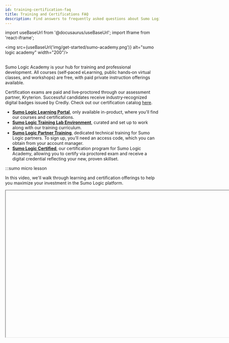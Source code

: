 ```yaml
---
id: training-certification-faq
title: Training and Certifications FAQ
description: Find answers to frequently asked questions about Sumo Logic training, certifications, and learning resources.
---
```


import useBaseUrl from '@docusaurus/useBaseUrl';
import Iframe from 'react-iframe';

<img src={useBaseUrl('img/get-started/sumo-academy.png')} alt="sumo logic academy" width="200"/><br/><br/>

Sumo Logic Academy is your hub for training and professional development. All courses (self‑paced eLearning, public hands‑on virtual classes, and workshops) are free, with paid private instruction offerings available.

Certification exams are paid and live‑proctored through our assessment partner, Kryterion. Successful candidates receive industry‑recognized digital badges issued by Credly. Check out our certification catalog [here](https://www.sumologic.com/learn/training).

* [**Sumo Logic Learning Portal**](#how-do-i-access-the-learning-portal), only available in-product, where you'll find our courses and certifications.
* [**Sumo Logic Training Lab Environment**](#training-lab-environment), curated and set up to work along with our training curriculum.
* [**Sumo Logic Partner Training**](https://partnertraining.sumologic.com), dedicated technical training for Sumo Logic partners. To sign up, you'll need an access code, which you can obtain from your account manager.
* [**Sumo Logic Certified**](#certifications), our certification program for Sumo Logic Academy, allowing you to certify via proctored exam and receive a digital credential reflecting your new, proven skillset.

:::sumo micro lesson

In this video, we'll walk through learning and certification offerings to help you maximize your investment in the Sumo Logic platform.

<Iframe url="https://fast.wistia.net/embed/iframe/35ku33znar?web_component=true&seo=true&videoFoam=false"
  width="854px"
  height="480px"
  title="Sumo Logic Academy | Training and Certifications Overview"
  id="wistiaVideo"
  className="video-container"
  display="initial"
  position="relative"
  allow="autoplay; fullscreen"
  allowfullscreen
/>

:::

## Getting started

### How do I access the learning portal?

Access complimentary on-demand courses and onboarding tutorials in our self-paced learning portal:

1. Sign in to Sumo Logic.
2. From your **Home** page, click the **Learn** tab > **Learning Hub – Start Here!**<br/><img src={useBaseUrl('img/get-started/learning-hub.png')} alt="Learning Hub icon in UI" style={{border: '1px solid gray'}} width="700" />
3. Explore our self-paced certification courses and workshops, built to the same standard as our instructor-led offerings, ready for you to learn anytime, anywhere, at your own pace.

### How can I sign up for free live instructor-led classes?

Check out our [Training website](https://www.sumologic.com/learn/training) for information on free live classes and to view our current schedule. Sign up for as many as you’d like! Multiple timezone options are available to meet your schedule. Other training options like tailored private sessions are also available.


## Self‑paced training

### How do I access self‑paced training?

Self‑paced training is available in our [learning portal](#how-do-i-access-the-learning-portal).

### What content is available for self‑paced learning?

* **Learning Paths** for General, Observability, and Security ([Learning Hub](#how-do-i-access-the-learning-portal) > **Become a Sumo Expert**).
* **Micro Lessons** ([Learning Hub](#how-do-i-access-the-learning-portal) > **Learn a New Skill**).
* **Recorded Live Training** sessions with lab guides and slides ([Learning Hub](#how-do-i-access-the-learning-portal) > **Recorded Live Training**).

### How do I register for a self‑paced course?

Navigate to the course and click **Register**.

![Steps showing how to register for a Sumo Logic course](/img/get-started/register.gif)

### How do I navigate inside a self‑paced course?

1. Select the course.
2. Select the section you want to review.
3. View all materials, complete knowledge checks and progress checks, then click **Next** or **Submit** after each section.
4. At the end of a section, click **Go to results**, then **Submit Results** and rate the section.
5. Verify that a blue checkmark appears next to the completed section. Continue until all sections are complete.

![Navigating sections and submitting results in a self-paced course](/img/get-started/exam-navigate.gif)

### How do I complete a course?

Complete all sections in the course.

### Do I have to pay for training courses?

Self-paced training is free. Private and custom training is available for purchase.

### How do I verify my email address?

To verify your email address and activate your account:

1. [**New UI**](/docs/get-started/sumo-logic-ui). In the top menu select **Help**, and then select either **Community**. <br/>[**Classic UI**](/docs/get-started/sumo-logic-ui-classic). In the main Sumo Logic menu select **Help**, and then select **Community**.
1. You will be prompted to activate your account.
1. Click **Send Activation/Verification Email**.
1. Open the email and click **Verify Your Email**.

Now that your email is verified, you'll be able access to third-party services.

### How do I fix the data pipeline error?

If you see an error when starting a new lesson, try these steps:

* Refresh the page, then clear cache and cookies.
* Close and reopen your browser.
* Allow third‑party cookies or add `[*.]sj-cdn.net` as a trusted site in browser privacy settings.
* Confirm your internet connection.
* Try an Incognito/Private window. If it works there, a browser extension may be blocking content.
* For `Video Error Code 232011` or `Cannot load M3U8: Crossdomain access denied`, work with your IT team to check firewall settings. Allow the header `Access-Control-Allow-Origin: *` if applicable.

## Training lab environment

Use the Training Lab environment to get hands‑on practice with course exercises. This environment is curated and set up to work along with our training curriculum.

### How do I access the training lab environment?

1. Choose a number between 001 and 999. Use this number across your labs.
2. Open a second browser (for example, Firefox if you are reading this in Chrome) so you can stay logged in to both your regular Sumo Logic account and the training lab at the same time.
3. In the second browser window, go to [https://service.sumologic.com](https://service.sumologic.com).
4. Enter the credentials posted at the top of the **Become a Sumo Expert** page in the learning portal.
5. You will know you have access when hovering over the user profile in the upper-right corner shows **Sumo Logic Training**.
6. Save your training username for use during training.

### Where can I find the training lab credentials?

Credentials change monthly. Go to the [learning portal](#how-do-i-access-the-learning-portal) > **Become a Sumo Expert**.

<img src={useBaseUrl('img/get-started/lab-credentials.png')} alt="Training lab credentials" style={{border: '1px solid gray'}} width="600" />


## Certifications

:::sumo micro lesson

Sumo Logic Academy certifications use proctored, skills-based exams with digital badges issued through Credly. We recommend six months of hands-on experience before registering.

<Iframe url="https://fast.wistia.net/embed/iframe/8i18wjmdg2?web_component=true&seo=true&videoFoam=false"
  width="854px"
  height="480px"
  title="Intro to Sumo Logic Academy Certifications"
  id="wistiaVideo"
  className="video-container"
  display="initial"
  position="relative"
  allow="autoplay; fullscreen"
  allowfullscreen
/>

:::

### What are the benefits of certification?

By investing in a Sumo Logic Certified credential, you’ll gain a meaningful, industry-recognized certification that validates your real-world skills.

Unlike our previous knowledge-based quizzes, the new exams are skills-based, proctored, and credentialed. This ensures your certification carries weight and distinction, giving you a proven advantage in your career while driving adoption of advanced use cases in your organization.

Improvements include:
* **All new exams**. Assessments now measure skills rather than basic knowledge checks. Refer to our [full catalog of certifications](https://www.sumologic.com/learn/training/).
* **Live, remote proctoring**. Exams are administered by Kryterion with live proctors to ensure fairness and integrity.
* **Digital badges**. After passing your exam, you’ll receive a Credly-issued badge you can share on LinkedIn, your resume, and within your organization.

### What certifications does Sumo Logic offer?

* *Sumo Logic Certified Fundamentals User*
* *Sumo Logic Certified Search Mastery User*
* *Sumo Logic Certified Admin*
* *Sumo Logic Certified Logs for Security Analyst*
* *Sumo Logic Certified Cloud SIEM Practitioner*
* *Sumo Logic Certified Metrics Analyst*

More information [here](https://www.sumologic.com/learn/training#certified).

### Do I have to take certifications in a specific order?

No. However, we recommend passing *Sumo Logic Certified Fundamentals User* before attempting advanced certifications.

### How long do certifications last?

Certifications are valid for two years before renewal is required.

### Can I get re‑certified?

Yes. You can renew at any time by retaking the relevant exam.

### If I already have Sumo Logic certifications, will I lose those?

The new credentials replace our previous certifications. Existing certifications remain valid until their original expiration (Fundamentals: two years; all others: one year). You’re welcome to renew under the new program at any time.

### Are there fees for certifications?

While self-paced and public live training options are free, there are fees associated with certification exams.

The *Sumo Logic Certified Fundamentals User* certification exam fee costs $100, and all others are $150. Payment is by credit card or purchase order through your Sumo Logic account representative or reseller.

### Is a voucher included in my training class? Do I have to pay for training courses or just the certification?

All Sumo Logic training, including self-paced eLearning, hands-on public virtual classes, and workshops, remains free to all users. A separate cost applied to the certification exam itself. Private and custom training will continue to be available for purchase.

### How long do I have to use my voucher?

After purchasing a certification voucher, the exam must be taken within one year from the date of issue.

## Are continuing education credits included with the certification?

Not at this time.


## Exam logistics

### How do I schedule an exam?

:::note
We recommend at least six months of hands‑on Sumo Logic experience before taking an exam.
:::

We recommend at least six months of hands‑on Sumo Logic experience before taking an exam.

1. Sign in to Sumo Logic.
2. From the **Home** page, click the **Learn** tab > **Exam Registration**.<br/><img src={useBaseUrl('img/get-started/exam-registration.png')} alt="Exam registration" style={{border: '1px solid gray'}} width="600" />
3. Purchase your exam credit and register through **Kryterion**.
4. Select and schedule your exam.
5. View your pass/fail result immediately after submission. If you pass, follow the email instructions to claim your **Credly** badge.

### What are the requirements for taking an exam?

Kryterion provides technical and workspace requirements for live proctored exams. Your desk must be clear of materials and will be reviewed by the proctor before the exam begins. See [Kryterion Online Testing Requirements](https://kryterion.my.site.com/support/s/article/Online-Testing-Requirements?language=en_US).

### What if I run into a technical issue during the exam?

Kryterion support is available during the exam. Use Live Chat or submit a request via [Kryterion Candidate Support](https://www.kryterion.com/fast-help-current-and-future-test-candidates/).

### Will I see preliminary results on screen when I finish?

Yes. A pass/fail result appears after submission once you exit the secure proctored environment.

### What is the pass criteria for exams?

A score of 75% or higher is required to pass a Sumo Logic certification exam.

### What is the retake policy? Will I have to pay again?

You can retake your exam 48 hours after a previous attempt. Each retake requires a new payment. For security, only your overall score is shown.

## Badges and community

### Where can I find my Sumo Logic certification digital badges?

After passing an exam, you'll receive a digital badge via Credly. Manage and share badges through the Credly portal. We encourage you to join the Sumo Logic Certification community on LinkedIn and add your badges to your profile.

### My badges were issued to my work email address. Can I add a personal email address to my Credly account?

Yes. To learn how to add an alternative email address to your Credly profile, see [Credly Help Center | Can I add multiple emails to my account?](https://support.credly.com/hc/en-us/articles/360021220951-Can-I-add-multiple-emails-to-my-account).

While we're required to issue badges to the same email you use to sign in to Sumo Logic, adding a personal email in Credly keeps your badges portable.

## Additional information

Have questions about training or certifications?  
Contact the Sumo Logic Training and Education team at [training@sumologic.com](mailto:training@sumologic.com).

For help with exam registration, scheduling, or technical issues during proctored sessions, visit Kryterion support:

* [Kryterion Candidate Support](https://www.kryterion.com/fast-help-current-and-future-test-candidates/)
* [Kryterion Online Testing Requirements](https://kryterion.my.site.com/support/s/article/Online-Testing-Requirements?language=en_US)

Learn more about our training programs and certification paths:  

* [Introducing Sumo Logic Academy: Your new hub for learning and certifications](https://www.sumologic.com/blog/sumo-logic-academy). Overview of our hands-on learning experiences, proctored certification exams, and digital credentialing through Credly.
